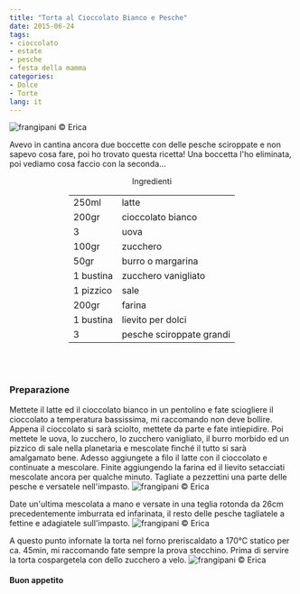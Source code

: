 ```yaml
---
title: "Torta al Cioccolato Bianco e Pesche"
date: 2015-06-24
tags:
- cioccolato
- estate
- pesche
- festa della mamma
categories:
- Dolce
- Torte
lang: it
---
```

![](header.jpg "frangipani © Erica")

Avevo in cantina ancora due boccette con delle pesche sciroppate e non sapevo cosa fare, poi ho trovato questa ricetta! Una boccetta l'ho eliminata, poi vediamo cosa faccio con la seconda...


<div id="wrapper" style="text-align: center">
  <div id="yourdiv" style="display: inline-block;">
    <div class="ingredients">
      <div class="ingredients-title">Ingredienti</div>
      <table>
        <tbody>
          <tr>
            <td>250ml</td>
            <td>latte</td>
          </tr>
          <tr>
            <td>200gr</td>
            <td>cioccolato bianco</td>
          </tr>
          <tr>
            <td>3</td>
            <td>uova</td>
          </tr>
          <tr>
            <td>100gr</td>
            <td>zucchero</td>
          </tr>
          <tr>
            <td>50gr</td>
            <td>burro o margarina</td>
          </tr>
          <tr>
            <td>1 bustina</td>
            <td>zucchero vanigliato</td>
          </tr>
          <tr>
            <td>1 pizzico</td>
            <td>sale</td>
          </tr>
          <tr>
            <td>200gr</td>
            <td>farina</td>
          </tr>
          <tr>
            <td>1 bustina</td>
            <td>lievito per dolci</td>
          </tr>
          <tr>
            <td>3</td>
            <td>pesche sciroppate grandi</td>
          </tr>
        </tbody>
      </table>
      <br></br>
    </div>
  </div>
</div>


<h3>
  <font color="grey">
    <i class="fa-solid fa-gears"></i>
  </font> Preparazione
</h3>

Mettete il latte ed il cioccolato bianco in un pentolino e fate sciogliere il cioccolato a temperatura bassissima, mi raccomando non deve bollire. Appena il cioccolato si sarà sciolto, mettete da parte e fate intiepidire. Poi mettete le uova, lo zucchero, lo zucchero vanigliato, il burro morbido ed un pizzico di sale nella planetaria e mescolate finché il tutto si sarà amalgamato bene. Adesso aggiungete a filo il latte con il cioccolato e continuate a mescolare. Finite aggiungendo la farina ed il lievito setacciati mescolate ancora per qualche minuto. Tagliate a pezzettini una parte delle pesche e versatele nell'impasto.
![](impasto.jpg "frangipani © Erica")

Date un'ultima mescolata a mano e versate in una teglia rotonda da 26cm precedentemente imburrata ed infarinata, il resto delle pesche tagliatele a fettine e adagiatele sull'impasto.
![](teglia.jpg "frangipani © Erica")

A questo punto infornate la torta nel forno preriscaldato a 170°C statico per ca. 45min, mi raccomando fate sempre la prova stecchino. Prima di servire la torta cospargetela con dello zucchero a velo.
![](risultato.jpg "frangipani © Erica")

<h4>Buon appetito
  <font color="red">
    <i class="fa-regular fa-face-smile"></i>
  </font>
</h4>
